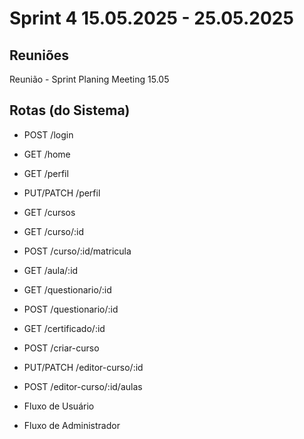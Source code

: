 # Sprint 4 15.05.2025 - 25.05.2025

## Reuniões
Reunião - Sprint Planing Meeting 15.05

## Rotas (do Sistema)
- POST /login
- GET /home
- GET /perfil
- PUT/PATCH /perfil
- GET /cursos
- GET /curso/:id
- POST /curso/:id/matricula
- GET /aula/:id
- GET /questionario/:id
- POST /questionario/:id
- GET /certificado/:id
- POST /criar-curso
- PUT/PATCH /editor-curso/:id
- POST /editor-curso/:id/aulas

- Fluxo de Usuário
- Fluxo de Administrador
